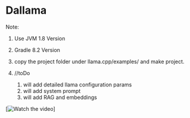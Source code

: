 # Dallama
Note:  
1. Use JVM 1.8 Version
2. Gradle 8.2 Version
3. copy the project folder under llama.cpp/examples/  and make project.

4. //toDo

   1. will add detailed llama configuration params
   2. will add system prompt
   3. will add RAG and embeddings


[![Watch the video](https://youtube.com/shorts/VAiyWTnR7Rw?si=YtJLN2DJHdjVD5Af)]


